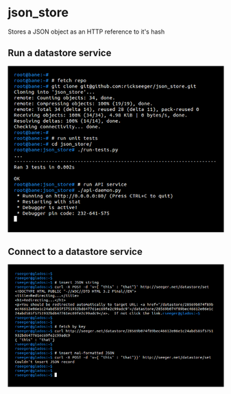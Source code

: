 # json_store
Stores a JSON object as an HTTP reference to it's hash

## Run a datastore service

![Server](images/server.png "Server")


## Connect to a datastore service

![Client](images/client.png "Client")

